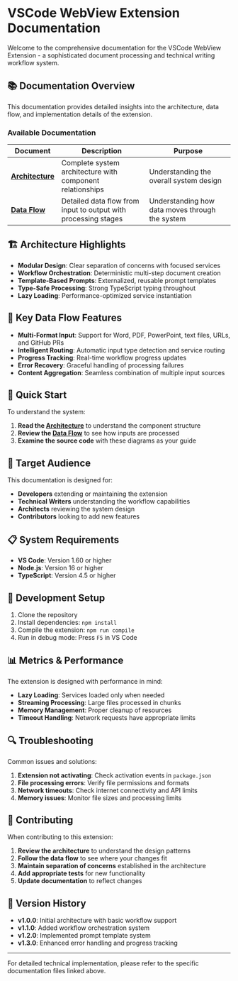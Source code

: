 # VSCode WebView Extension Documentation

Welcome to the comprehensive documentation for the VSCode WebView Extension - a sophisticated document processing and technical writing workflow system.

## 📚 Documentation Overview

This documentation provides detailed insights into the architecture, data flow, and implementation details of the extension.

### Available Documentation

| Document | Description | Purpose |
|----------|-------------|---------|
| [**Architecture**](./architecture.md) | Complete system architecture with component relationships | Understanding the overall system design |
| [**Data Flow**](./dataflow.md) | Detailed data flow from input to output with processing stages | Understanding how data moves through the system |

## 🏗️ Architecture Highlights

- **Modular Design**: Clear separation of concerns with focused services
- **Workflow Orchestration**: Deterministic multi-step document creation
- **Template-Based Prompts**: Externalized, reusable prompt templates
- **Type-Safe Processing**: Strong TypeScript typing throughout
- **Lazy Loading**: Performance-optimized service instantiation

## 🔄 Key Data Flow Features

- **Multi-Format Input**: Support for Word, PDF, PowerPoint, text files, URLs, and GitHub PRs
- **Intelligent Routing**: Automatic input type detection and service routing
- **Progress Tracking**: Real-time workflow progress updates
- **Error Recovery**: Graceful handling of processing failures
- **Content Aggregation**: Seamless combination of multiple input sources

## 🚀 Quick Start

To understand the system:

1. **Read the [Architecture](./architecture.md)** to understand the component structure
2. **Review the [Data Flow](./dataflow.md)** to see how inputs are processed
3. **Examine the source code** with these diagrams as your guide

## 🎯 Target Audience

This documentation is designed for:

- **Developers** extending or maintaining the extension
- **Technical Writers** understanding the workflow capabilities
- **Architects** reviewing the system design
- **Contributors** looking to add new features

## 📋 System Requirements

- **VS Code**: Version 1.60 or higher
- **Node.js**: Version 16 or higher
- **TypeScript**: Version 4.5 or higher

## 🔧 Development Setup

1. Clone the repository
2. Install dependencies: `npm install`
3. Compile the extension: `npm run compile`
4. Run in debug mode: Press `F5` in VS Code

## 📊 Metrics & Performance

The extension is designed with performance in mind:

- **Lazy Loading**: Services loaded only when needed
- **Streaming Processing**: Large files processed in chunks
- **Memory Management**: Proper cleanup of resources
- **Timeout Handling**: Network requests have appropriate limits

## 🔍 Troubleshooting

Common issues and solutions:

1. **Extension not activating**: Check activation events in `package.json`
2. **File processing errors**: Verify file permissions and formats
3. **Network timeouts**: Check internet connectivity and API limits
4. **Memory issues**: Monitor file sizes and processing limits

## 🤝 Contributing

When contributing to this extension:

1. **Review the architecture** to understand the design patterns
2. **Follow the data flow** to see where your changes fit
3. **Maintain separation of concerns** established in the architecture
4. **Add appropriate tests** for new functionality
5. **Update documentation** to reflect changes

## 📝 Version History

- **v1.0.0**: Initial architecture with basic workflow support
- **v1.1.0**: Added workflow orchestration system
- **v1.2.0**: Implemented prompt template system
- **v1.3.0**: Enhanced error handling and progress tracking

---

For detailed technical implementation, please refer to the specific documentation files linked above.
